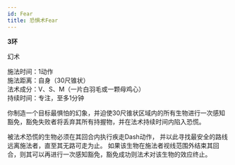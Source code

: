 ```yaml
---
id: Fear
title: 恐惧术Fear
---
```


**3环**

幻术

施法时间：1动作  
施法距离：自身（30尺锥状）  
法术成分：V、S、M（一片白羽毛或一颗母鸡心）  
持续时间：专注，至多1分钟  


你制造一个目标最惧怕的幻象，并迫使30尺锥状区域内的所有生物进行一次感知豁免，豁免失败者将丢弃其所有持握物，并在法术持续时间内陷入恐慌。


被法术恐慌的生物必须在其回合内执行疾走Dash动作，
并以此寻找最安全的路线远离施法者，直至其无路可走为止。
如果该生物在施法者视线范围外结束其回合，则其可以再进行一次感知豁免，豁免成功则法术对该生物的效应终止。

